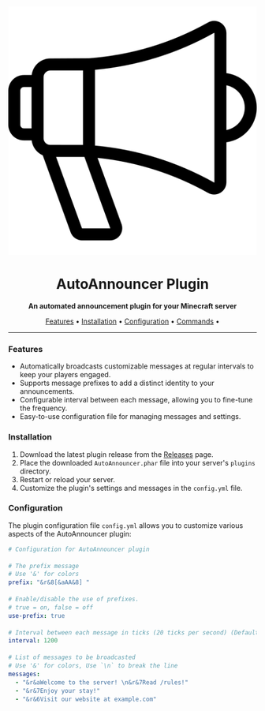 <p align="center">
  <img src="icon.png" alt="AutoAnnouncer Logo">
</p>

<h1 align="center">AutoAnnouncer Plugin</h1>

<p align="center">
  <strong>An automated announcement plugin for your Minecraft server</strong>
</p>

<p align="center">
  <a href="#features">Features</a> •
  <a href="#installation">Installation</a> •
  <a href="#configuration">Configuration</a> •
  <a href="#commands">Commands</a> •
</p>

---

### Features

- Automatically broadcasts customizable messages at regular intervals to keep your players engaged.
- Supports message prefixes to add a distinct identity to your announcements.
- Configurable interval between each message, allowing you to fine-tune the frequency.
- Easy-to-use configuration file for managing messages and settings.

### Installation

1. Download the latest plugin release from the [Releases](https://github.com/iLVOEWOCK/AutoAnnouncer/releases) page.
2. Place the downloaded `AutoAnnouncer.phar` file into your server's `plugins` directory.
3. Restart or reload your server.
4. Customize the plugin's settings and messages in the `config.yml` file.

### Configuration

The plugin configuration file `config.yml` allows you to customize various aspects of the AutoAnnouncer plugin:

```yaml
# Configuration for AutoAnnouncer plugin

# The prefix message
# Use '&' for colors
prefix: "&r&8[&aAA&8] "

# Enable/disable the use of prefixes.
# true = on, false = off
use-prefix: true

# Interval between each message in ticks (20 ticks per second) (Default: 1200 ticks = 1 minute)
interval: 1200

# List of messages to be broadcasted
# Use '&' for colors, Use `\n` to break the line
messages:
  - "&r&aWelcome to the server! \n&r&7Read /rules!"
  - "&r&7Enjoy your stay!"
  - "&r&6Visit our website at example.com"
